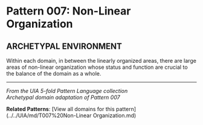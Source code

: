 # Pattern 007: Non-Linear Organization

## ARCHETYPAL ENVIRONMENT

Within each domain, in between the linearly organized areas, there are large areas of non-linear organization whose status and function are crucial to the balance of the domain as a whole.

---

*From the UIA 5-fold Pattern Language collection*  
*Archetypal domain adaptation of Pattern 007*

**Related Patterns**: [View all domains for this pattern](../../UIA/md/T007%20Non-Linear Organization.md)
